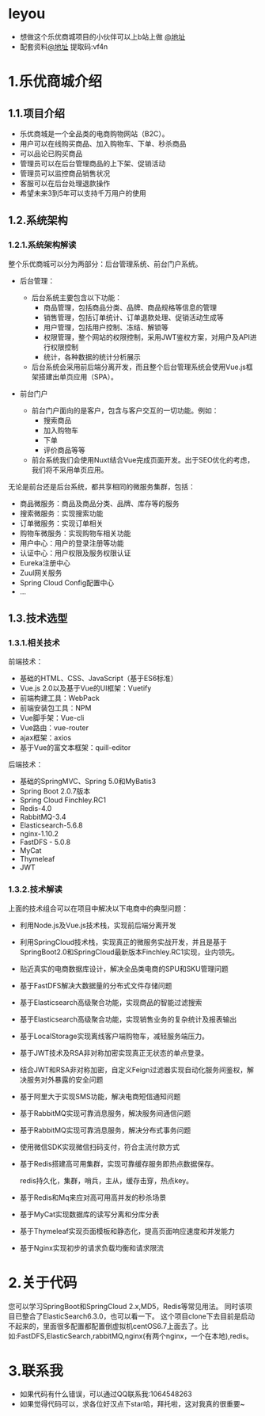 # leyou
*  想做这个乐优商城项目的小伙伴可以上b站上做 [@地址](https://www.bilibili.com/video/av54216146)
*  配套资料[@地址](https://pan.baidu.com/s/1RL2v8ngjb2aYxSjzVAc0-g) 提取码:vf4n


# 1.乐优商城介绍

## 1.1.项目介绍

- 乐优商城是一个全品类的电商购物网站（B2C）。
- 用户可以在线购买商品、加入购物车、下单、秒杀商品
- 可以品论已购买商品
- 管理员可以在后台管理商品的上下架、促销活动
- 管理员可以监控商品销售状况
- 客服可以在后台处理退款操作
- 希望未来3到5年可以支持千万用户的使用



## 1.2.系统架构

### 1.2.1.系统架构解读

整个乐优商城可以分为两部分：后台管理系统、前台门户系统。

- 后台管理：

  - 后台系统主要包含以下功能：
    - 商品管理，包括商品分类、品牌、商品规格等信息的管理
    - 销售管理，包括订单统计、订单退款处理、促销活动生成等
    - 用户管理，包括用户控制、冻结、解锁等
    - 权限管理，整个网站的权限控制，采用JWT鉴权方案，对用户及API进行权限控制
    - 统计，各种数据的统计分析展示
  - 后台系统会采用前后端分离开发，而且整个后台管理系统会使用Vue.js框架搭建出单页应用（SPA）。

- 前台门户

  - 前台门户面向的是客户，包含与客户交互的一切功能。例如：
    - 搜索商品
    - 加入购物车
    - 下单
    - 评价商品等等
  - 前台系统我们会使用Nuxt结合Vue完成页面开发。出于SEO优化的考虑，我们将不采用单页应用。



无论是前台还是后台系统，都共享相同的微服务集群，包括：

- 商品微服务：商品及商品分类、品牌、库存等的服务
- 搜索微服务：实现搜索功能
- 订单微服务：实现订单相关
- 购物车微服务：实现购物车相关功能
- 用户中心：用户的登录注册等功能
- 认证中心：用户权限及服务权限认证
- Eureka注册中心
- Zuul网关服务
- Spring Cloud Config配置中心
- ...



## 1.3.技术选型

### 1.3.1.相关技术

前端技术：

- 基础的HTML、CSS、JavaScript（基于ES6标准）
- Vue.js 2.0以及基于Vue的UI框架：Vuetify
- 前端构建工具：WebPack
- 前端安装包工具：NPM
- Vue脚手架：Vue-cli
- Vue路由：vue-router
- ajax框架：axios
- 基于Vue的富文本框架：quill-editor

后端技术：

- 基础的SpringMVC、Spring 5.0和MyBatis3
- Spring Boot 2.0.7版本
- Spring Cloud Finchley.RC1
- Redis-4.0
- RabbitMQ-3.4
- Elasticsearch-5.6.8
- nginx-1.10.2
- FastDFS - 5.0.8
- MyCat
- Thymeleaf
- JWT


### 1.3.2.技术解读

上面的技术组合可以在项目中解决以下电商中的典型问题：

- 利用Node.js及Vue.js技术栈，实现前后端分离开发

- 利用SpringCloud技术栈，实现真正的微服务实战开发，并且是基于SpringBoot2.0和SpringCloud最新版本Finchley.RC1实现，业内领先。

- 贴近真实的电商数据库设计，解决全品类电商的SPU和SKU管理问题

- 基于FastDFS解决大数据量的分布式文件存储问题

- 基于Elasticsearch高级聚合功能，实现商品的智能过滤搜索

- 基于Elasticsearch高级聚合功能，实现销售业务的复杂统计及报表输出

- 基于LocalStorage实现离线客户端购物车，减轻服务端压力。

- 基于JWT技术及RSA非对称加密实现真正无状态的单点登录。

- 结合JWT和RSA非对称加密，自定义Feign过滤器实现自动化服务间鉴权，解决服务对外暴露的安全问题

- 基于阿里大于实现SMS功能，解决电商短信通知问题

- 基于RabbitMQ实现可靠消息服务，解决服务间通信问题

- 基于RabbitMQ实现可靠消息服务，解决分布式事务问题

- 使用微信SDK实现微信扫码支付，符合主流付款方式

- 基于Redis搭建高可用集群，实现可靠缓存服务即热点数据保存。

  redis持久化，集群，哨兵，主从，缓存击穿，热点key。

- 基于Redis和Mq来应对高可用高并发的秒杀场景

- 基于MyCat实现数据库的读写分离和分库分表

- 基于Thymeleaf实现页面模板和静态化，提高页面响应速度和并发能力

- 基于Nginx实现初步的请求负载均衡和请求限流



# 2.关于代码
您可以学习SpringBoot和SpringCloud 2.x,MD5，Redis等常见用法。 同时该项目已整合了ElasticSearch6.3.0，也可以看一下。
这个项目clone下去目前是启动不起来的，里面很多配置都配置倒虚拟机centOS6.7上面去了。比如:FastDFS,ElasticSearch,rabbitMQ,nginx(有两个nginx，一个在本地),redis。

# 3.联系我
* 如果代码有什么错误，可以通过QQ联系我:1064548263
* 如果觉得代码可以，求各位好汉点下star哈，拜托啦，这对我真的很重要~
